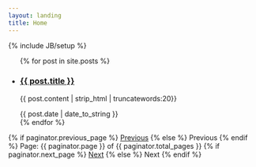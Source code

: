 ```yaml
---
layout: landing
title: Home
---
```

{% include JB/setup %}
<ul class="posts">
  {% for post in site.posts %}
    <li>
      <div>
        <h3><a href="{{ BASE_PATH }}{{ post.url }}">{{ post.title }}</a></h3>
        <p>{{ post.content | strip_html | truncatewords:20}}</p>
      </div>
      <span>{{ post.date | date_to_string }}</span>
    </li>
  {% endfor %}
</ul>

<!-- Pagination links -->
<div class="pagination">
  {% if paginator.previous_page %}
    <a href="{{ paginator.previous_page_path }}" class="previous">Previous</a>
  {% else %}
    <span class="previous">Previous</span>
  {% endif %}
  <span class="page_number ">Page: {{ paginator.page }} of {{ paginator.total_pages }}</span>
  {% if paginator.next_page %}
    <a href="{{ paginator.next_page_path }}" class="next">Next</a>
  {% else %}
    <span class="next ">Next</span>
  {% endif %}
</div>